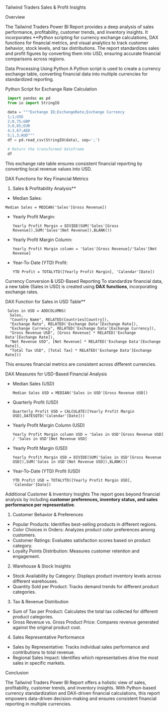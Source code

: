Tailwind Traders Sales & Profit Insights

Overview

The Tailwind Traders Power BI Report provides a deep analysis of sales performance, profitability, customer trends, and inventory insights. It incorporates **Python scripting for currency exchange calculations, DAX functions for financial metrics, and visual analytics to track customer behavior, stock levels, and tax distributions. The report standardizes sales and profit figures by converting them into USD, ensuring accurate financial comparisons across regions.


Data Processing Using Python
A Python script is used to create a currency exchange table, converting financial data into multiple currencies for standardized reporting.  

Python Script for Exchange Rate Calculation
 ```python
  import pandas as pd 
  from io import StringIO

  data = """Exchange ID;ExchangeRate;Exchange Currency
  1;1;USD
  2;0,75;GBP
  3;0,85;EUR
  4;3,67;AED
  5;1,3;AUD"""
  df = pd.read_csv(StringIO(data), sep=';')

  # Return the transformed dataframe
  df   
```
This exchange rate table ensures consistent financial reporting by converting local revenue values into USD.


DAX Functions for Key Financial Metrics  

1. Sales & Profitability Analysis**  
 - Median Sales:
  ```DAX
  Median Sales = MEDIAN('Sales'[Gross Revenue])
  ```
- Yearly Profit Margin:
  ```DAX
  Yearly Profit Margin = DIVIDE(SUM('Sales'[Gross Revenue]),SUM('Sales'[Net Revenue]),BLANK())
  ```
- Yearly Profit Margin Column:
  ```DAX
  Yearly Profit Margin column = 'Sales'[Gross Revenue]/'Sales'[Net Revenue]
  ```
- Year-To-Date (YTD) Profit:
  ```DAX
  YTD Profit = TOTALYTD([Yearly Profit Margin], 'Calendar'[Date])
  ```


Currency Conversion & USD-Based Reporting
To standardize financial data, a new table (Sales in USD) is created using **DAX functions**, incorporating exchange rates.

 DAX Function for Sales in USD Table**  
  ```DAX
   Sales in USD = ADDCOLUMNS(
    Sales, 
    "Country Name", RELATED(Countries[Country]), 
    "Exchange Rate", RELATED('Exchange Data'[Exchange Rate]), 
    "Exchange Currency", RELATED('Exchange Data'[Exchange Currency]), 
    "Gross Revenue USD", [Gross Revenue] * RELATED('Exchange Data'[Exchange Rate]), 
    "Net Revenue USD", [Net Revenue] * RELATED('Exchange Data'[Exchange Rate]), 
    "Total Tax USD", [Total Tax] * RELATED('Exchange Data'[Exchange Rate]))

```
This ensures financial metrics are consistent across different currencies.


DAX Measures for USD-Based Financial Analysis

- Median Sales (USD)
  ```DAX
  Median Sales USD = MEDIAN('Sales in USD'[Gross Revenue USD])
  ```
- Quarterly Profit (USD)
  ```DAX
  Quarterly Profit USD = CALCULATE([Yearly Profit Margin USD],DATESQTD('Calendar'[Date]))
  ```
- Yearly Profit Margin Column (USD)
  ```DAX
  Yearly Profit Margin column USD = 'Sales in USD'[Gross Revenue USD] / 'Sales in USD'[Net Revenue USD]
  ```
- Yearly Profit Margin (USD)
  ```DAX
  Yearly Profit Margin USD = DIVIDE(SUM('Sales in USD'[Gross Revenue USD]),SUM('Sales in USD'[Net Revenue USD]),BLANK())
  ```
- Year-To-Date (YTD) Profit (USD)  
  ```DAX
  YTD Profit USD = TOTALYTD([Yearly Profit Margin USD], 'Calendar'[Date]) 
  ```

Additional Customer & Inventory Insights
The report goes beyond financial analysis by including **customer preferences, inventory status, and sales performance per representative**.

1. Customer Behavior & Preferences
 - Popular Products: Identifies best-selling products in different regions.  
 - Color Choices in Orders: Analyzes product color preferences among customers.  
 - Customer Ratings: Evaluates satisfaction scores based on product category.  
 - Loyalty Points Distribution: Measures customer retention and engagement.

2. Warehouse & Stock Insights
 - Stock Availability by Category: Displays product inventory levels across different warehouses.  
 - Quantity Sold per Product: Tracks demand trends for different product categories.

3. Tax & Revenue Distribution
 - Sum of Tax per Product: Calculates the total tax collected for different product categories.  
 - Gross Revenue vs. Gross Product Price: Compares revenue generated against the original product cost.

4. Sales Representative Performance
 - Sales by Representative: Tracks individual sales performance and contributions to total revenue.
 - Regional Sales Impact: Identifies which representatives drive the most sales in specific markets.

Conclusion

The Tailwind Traders Power BI Report offers a holistic view of sales, profitability, customer trends, and inventory insights. With Python-based currency standardization and DAX-driven financial calculations, this report empowers data-driven decision-making and ensures consistent financial reporting in multiple currencies.
